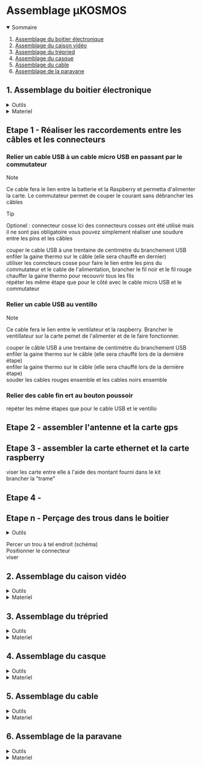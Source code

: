 # Assemblage µKOSMOS
<details open>
  <summary> Sommaire </summary>
  
  1. [Assemblage du boitier électronique](assemblage_µkosmos.md##Assemblage-du-boitier-électronique)
  2. [Assemblage du caison vidéo](assemblage_µkosmos.md##Assemblage-du-caisson-video)
  3. [Assemblage du trépried](assemblage_µkosmos.md##Assemblage-du-trépied)
  4. [Assemblage du casque](assemblage_µkosmos.md##Assemblage-du-casque)
  5. [Assemblage du cable](assemblage_µkosmos.md##Assemblage-du-cable)
  6. [Assemblage de la paravane](assemblage_µkosmos.md##Assemblage-de-la-paravane)
      
</details>

## 1. Assemblage du boitier électronique
<details>
  <summary> Outils </summary>
  
  * gaine thermo {[Etape 1](assemblage_µkosmos.md##-Etape-1---Réaliser-les-raccordements-entre-les-câbles-et-les-connecteurs)}
  * matériel soudure {[Etape 1](assemblage_µkosmos.md##-Etape-1---Réaliser-les-raccordements-entre-les-câbles-et-les-connecteurs)}
  * couronne de forage (diamètre:...) {[Etape n](assemblage_µkosmos.md##-Etape-n---Perçage-des-trous-dans-le-boitier)}
  * foret (diametre: ..) {[Etape n](assemblage_µkosmos.md##-Etape-n---Perçage-des-trous-dans-le-boitier)}
  * perceuse {[Etape n](assemblage_µkosmos.md##-Etape-n---Perçage-des-trous-dans-le-boitier)}
  
</details>

<details>
  <summary> Materiel </summary>
  
  [Tableau matériel boitier électronique](materiel_boite.md)
    
</details>

## Etape 1 - Réaliser les raccordements entre les câbles et les connecteurs

### Relier un cable USB à un cable micro USB en passant par le commutateur 

> [!NOTE]
> Ce cable fera le lien entre la batterie et la Raspberry et permetta d'alimenter la carte. Le commutateur permet de couper le courant sans débrancher les câbles

> [!TIP]
> Optionel : connecteur cosse
> Ici des connecteurs cosses ont été utilisé mais il ne sont pas obligatoire vous pouvez simplement réaliser une soudure entre les pins et les câbles

couper le cable USB à une trentaine de centimètre du branchement USB  
enfiler la gaine thermo sur le câble (elle sera chauffé en dernier)  
utiliser les conncteurs cosse pour faire le lien entre les pins du commutateur et le cable de l'alimentation, brancher le fil noir et le fil rouge  
chauffer la gaine thermo pour recouvrir tous les fils  
répéter les même étape que pour le côté avec le cable micro USB et le commutateur  

### Relier un cable USB au ventillo

> [!NOTE]
> Ce cable fera le lien entre le ventilateur et la raspberry. Brancher le ventillateur sur la carte pemet de l'alimenter et de le faire fonctionner.

couper le câble USB à une trentaine de centimètre du branchement USB  
enfiler la gaine thermo sur le câble (elle sera chauffé lors de la dernière étape)  
enfiler la gaine thermo sur le câble (elle sera chauffé lors de la dernière étape)  
souder les cables rouges ensemble et les cables noirs ensemble  

### Relier des cable fin ert au bouton poussoir  
répéter les même étapes que pour le cable USB et le ventillo  

## Etape 2 - assembler l'antenne et la carte gps  


## Etape 3 - assembler la carte ethernet et la carte raspberry

viser les carte entre elle à l'aide des montant fourni dans le kit  
brancher la "trame"  

## Etape 4 - 


## Etape n - Perçage des trous dans le boitier
<details>
  <summary> Outils </summary>
  
  * couronne de forage (diamètre:...)
  * foret (diametre: ..)
  * perceuse
  
</details>

Percer un trou à tel endroit (schéma)  
Positionner le connecteur  
viser  


## 2. Assemblage du caison vidéo
<details>
  <summary> Outils </summary>
  
  * ex1
  * ex2
  
</details>

<details>
  <summary> Materiel </summary>
  
  [Tableau matériel caisson vidéo](materiel_caisson_video.md)
    
</details>

## 3. Assemblage du trépried
<details>
  <summary> Outils </summary>
  
  * ex1
  * ex2
  
</details>

<details>
  <summary> Materiel </summary>
  
  [Tableau matériel trépied](materiel_trepied.md)
    
</details>

## 4. Assemblage du casque
<details>
  <summary> Outils </summary>
  
  * ex1
  * ex2
  
</details>

<details>
  <summary> Materiel </summary>
  
  [Tableau matériel casque](materiel_casque.md)
    
</details>

## 5. Assemblage du cable
<details>
  <summary> Outils </summary>
  
  * ex1
  * ex2
  
</details>

<details>
  <summary> Materiel </summary>
  
  [Tableau matériel cable](materiel_cable.md)
    
</details>

## 6. Assemblage de la paravane
<details>
  <summary> Outils </summary>
  
  * ex1
  * ex2
  
</details>

<details>
  <summary> Materiel </summary>
  
  [Tableau matériel paravane](materiel_paravane.md)
    
</details>



    
